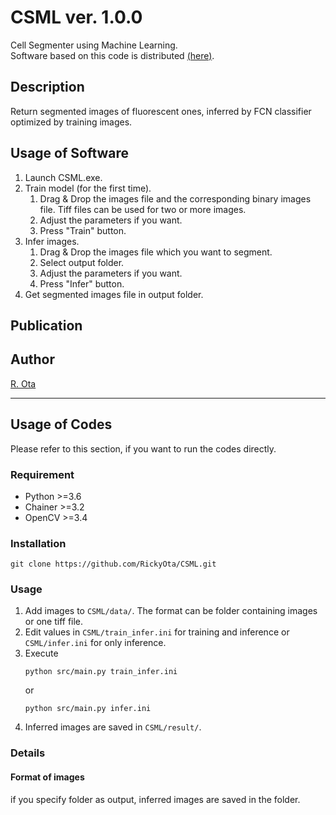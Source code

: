 # CSML    ver. 1.0.0
Cell Segmenter using Machine Learning.  
Software based on this code is distributed [(here)](https://github.com/RickyOta/CSML/releases).  


## Description
Return segmented images of fluorescent ones, inferred by FCN classifier optimized by training images.  


## Usage of Software
1. Launch CSML.exe.
1. Train model (for the first time).
	1. Drag & Drop the images file and the corresponding binary images file. Tiff files can be used for two or more images.
	1. Adjust the parameters if you want.
	1. Press "Train" button.
1. Infer images.
	1. Drag & Drop the images file which you want to segment.
	1. Select output folder.
	1. Adjust the parameters if you want.
	1. Press "Infer" button.
1. Get segmented images file in output folder.


## Publication


## Author
[R. Ota](https://github.com/RickyOta)




---

##  Usage of Codes
Please refer to this section, if you want to run the codes directly.

### Requirement
- Python >=3.6
- Chainer >=3.2
- OpenCV >=3.4


### Installation
```
git clone https://github.com/RickyOta/CSML.git
```


### Usage
1. Add images to ```CSML/data/```. The format can be folder containing images or one tiff file.
1. Edit values in ```CSML/train_infer.ini``` for training and inference or ```CSML/infer.ini``` for only inference.  
1. Execute
	```
	python src/main.py train_infer.ini
	```
	or
	```
	python src/main.py infer.ini
	```	
1. Inferred images are saved in ```CSML/result/```.

### Details
#### Format of images
if you specify folder as output, inferred images are saved in the folder.
